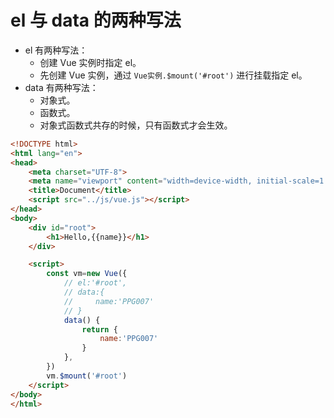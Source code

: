 # el 与 data 的两种写法

- el 有两种写法：
    - 创建 Vue 实例时指定 el。
    - 先创建 Vue 实例，通过 `Vue实例.$mount('#root')` 进行挂载指定 el。
- data 有两种写法：
    - 对象式。
    - 函数式。
    - 对象式函数式共存的时候，只有函数式才会生效。

```html
<!DOCTYPE html>
<html lang="en">
<head>
    <meta charset="UTF-8">
    <meta name="viewport" content="width=device-width, initial-scale=1.0">
    <title>Document</title>
    <script src="../js/vue.js"></script>
</head>
<body>
    <div id="root">
        <h1>Hello,{{name}}</h1>
    </div>

    <script>
        const vm=new Vue({
            // el:'#root',
            // data:{
            //     name:'PPG007'
            // }
            data() {
                return {
                    name:'PPG007'
                }
            },
        })
        vm.$mount('#root')
    </script>
</body>
</html>
```
